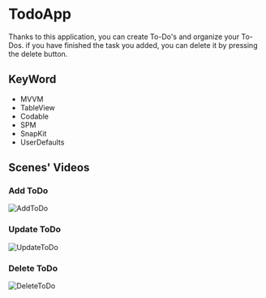 # TodoApp
Thanks to this application, you can create To-Do's and organize your To-Dos. if you have finished the task you added, you can delete it by pressing the delete button.

## KeyWord
<ul>
    <li>MVVM</li>
    <li>TableView</li>
    <li>Codable</li>
    <li>SPM</li>
    <li>SnapKit</li>
    <li>UserDefaults</li>
</ul>

## Scenes' Videos
### Add ToDo
![AddToDo](https://user-images.githubusercontent.com/44719978/174438135-c0f3e889-cfc3-4d6e-9af8-f28869384b0e.mp4=250x250)
### Update ToDo
![UpdateToDo](https://user-images.githubusercontent.com/44719978/174437793-10489dcb-a590-45f5-a65f-8c53fae73563.mp4=250x250)
### Delete ToDo
![DeleteToDo](https://user-images.githubusercontent.com/44719978/174438041-50c7468c-403e-4ff8-8619-ea873edebb41.mp4=250x250)